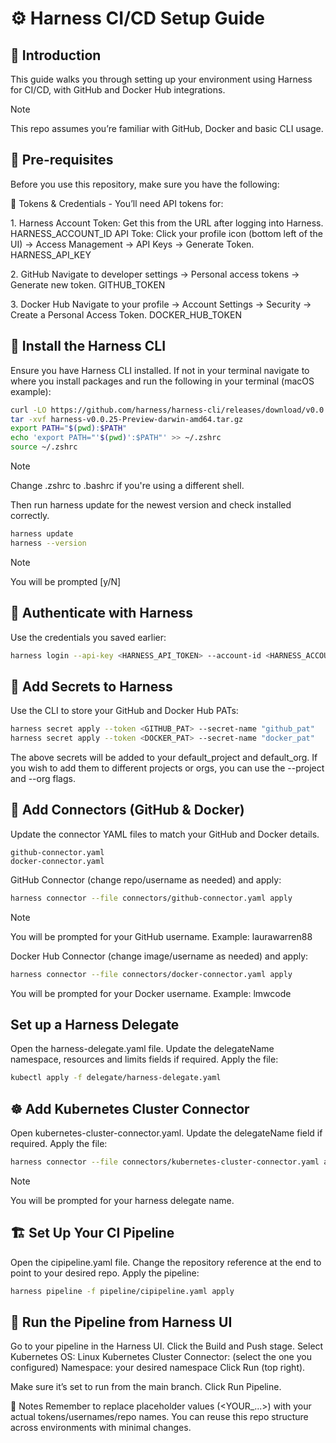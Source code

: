 # ⚙️ Harness CI/CD Setup Guide

## 🚀 Introduction

This guide walks you through setting up your environment using Harness for CI/CD, with GitHub and Docker Hub integrations.

> [!NOTE]
> This repo assumes you’re familiar with GitHub, Docker and basic CLI usage.

## 📌 Pre-requisites

Before you use this repository, make sure you have the following:

🔐 Tokens & Credentials - You’ll need API tokens for:

1. Harness
Account Token: Get this from the URL after logging into Harness. HARNESS_ACCOUNT_ID
API Toke: Click your profile icon (bottom left of the UI) → Access Management → API Keys → Generate Token. HARNESS_API_KEY

2. GitHub
Navigate to developer settings → Personal access tokens → Generate new token. GITHUB_TOKEN

3. Docker Hub
Navigate to your profile → Account Settings → Security → Create a Personal Access Token. DOCKER_HUB_TOKEN

## 🧰 Install the Harness CLI

Ensure you have Harness CLI installed. If not in your terminal navigate to where you install packages and run the following in your terminal (macOS example):

```bash
curl -LO https://github.com/harness/harness-cli/releases/download/v0.0.25-Preview/harness-v0.0.25-Preview-darwin-amd64.tar.gz
tar -xvf harness-v0.0.25-Preview-darwin-amd64.tar.gz
export PATH="$(pwd):$PATH"
echo 'export PATH="'$(pwd)':$PATH"' >> ~/.zshrc
source ~/.zshrc
```

> [!NOTE]
> Change .zshrc to .bashrc if you're using a different shell.

Then run harness update for the newest version and check installed correctly.

```bash
harness update
harness --version
```

> [!NOTE]
> You will be prompted [y/N]

## 🔑 Authenticate with Harness

Use the credentials you saved earlier:

```bash
harness login --api-key <HARNESS_API_TOKEN> --account-id <HARNESS_ACCOUNT_ID>
```

## 🔐 Add Secrets to Harness

Use the CLI to store your GitHub and Docker Hub PATs:

```bash
harness secret apply --token <GITHUB_PAT> --secret-name "github_pat"
harness secret apply --token <DOCKER_PAT> --secret-name "docker_pat"
```

The above secrets will be added to your default_project and default_org. If you wish to add them to different projects or orgs, you can use the --project and --org flags.

## 🔗 Add Connectors (GitHub & Docker)

Update the connector YAML files to match your GitHub and Docker details.

```text
github-connector.yaml
docker-connector.yaml
```

GitHub Connector (change repo/username as needed) and apply:

```bash
harness connector --file connectors/github-connector.yaml apply
```

> [!NOTE]
> You will be prompted for your GitHub username.
> Example: laurawarren88

Docker Hub Connector (change image/username as needed) and apply:

```bash
harness connector --file connectors/docker-connector.yaml apply
```

You will be prompted for your Docker username.
Example: lmwcode

## Set up a Harness Delegate

Open the harness-delegate.yaml file.
Update the delegateName  namespace, resources and limits fields if required.
Apply the file:

```bash
kubectl apply -f delegate/harness-delegate.yaml
```

## ☸️ Add Kubernetes Cluster Connector

Open kubernetes-cluster-connector.yaml.
Update the delegateName field if required.
Apply the file:

```bash
harness connector --file connectors/kubernetes-cluster-connector.yaml apply
```

> [!NOTE]
> You will be prompted for your harness delegate name.

## 🏗️ Set Up Your CI Pipeline

Open the cipipeline.yaml file.
Change the repository reference at the end to point to your desired repo.
Apply the pipeline:

```bash
harness pipeline -f pipeline/cipipeline.yaml apply
```

## 🚀 Run the Pipeline from Harness UI

Go to your pipeline in the Harness UI.
Click the Build and Push stage.
Select Kubernetes
OS: Linux
Kubernetes Cluster Connector: (select the one you configured)
Namespace: your desired namespace
Click Run (top right).

Make sure it’s set to run from the main branch.
Click Run Pipeline.

📝 Notes
Remember to replace placeholder values (<YOUR_...>) with your actual tokens/usernames/repo names.
You can reuse this repo structure across environments with minimal changes.
